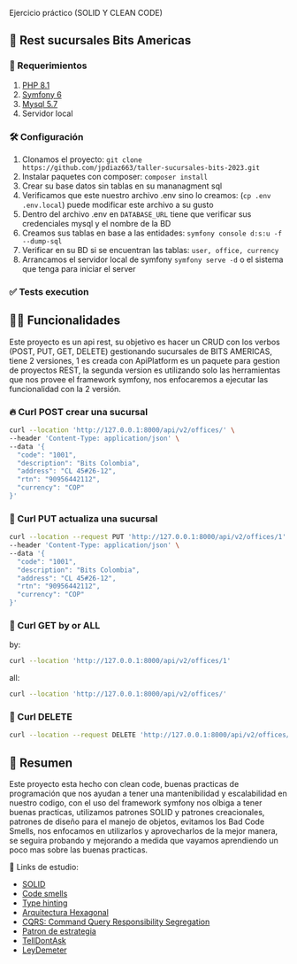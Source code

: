 Ejercicio práctico (SOLID Y CLEAN CODE) 

## 🚀 Rest sucursales Bits Americas
### 🐘 Requerimientos

1. [PHP 8.1](https://www.php.net/manual/en/install.php)
2. [Symfony 6](https://symfony.com/doc/current/index.html)
3. [Mysql 5.7](https://dev.mysql.com/downloads/mysql/5.7.html)
4. Servidor local

### 🛠️ Configuración
1. Clonamos el proyecto: `git clone https://github.com/jpdiaz663/taller-sucursales-bits-2023.git`
2. Instalar paquetes con composer: `composer install`
3. Crear su base datos sin tablas en su mananagment sql
4. Verificamos que este nuestro archivo .env sino lo creamos: (`cp .env .env.local`) puede modificar este archivo a su gusto
5. Dentro del archivo .env en `DATABASE_URL` tiene que verificar sus credenciales mysql y el nombre de la BD 
6. Creamos sus tablas en base a las entidades: `symfony console d:s:u -f --dump-sql`
7. Verificar en su BD si se encuentran las tablas: `user, office, currency`
8. Arrancamos el servidor local de symfony `symfony serve -d` o el sistema que tenga para iniciar el server


### ✅ Tests execution

## 👩‍💻 Funcionalidades

Este proyecto es un api rest, su objetivo es hacer un CRUD con los verbos (POST, PUT, GET, DELETE) gestionando sucursales de BITS AMERICAS, tiene 2 versiones, 1 es creada con ApiPlatform es un paquete para gestion de proyectos REST, la segunda version es utilizando solo las herramientas que nos provee el framework symfony, nos enfocaremos a ejecutar las funcionalidad con la 2 versión.

### 🔥 Curl POST crear una sucursal

```bash
curl --location 'http://127.0.0.1:8000/api/v2/offices/' \
--header 'Content-Type: application/json' \
--data '{
  "code": "1001",
  "description": "Bits Colombia",
  "address": "CL 45#26-12",
  "rtn": "90956442112",
  "currency": "COP"
}'
```
### 🎯 Curl PUT actualiza una sucursal

```bash
curl --location --request PUT 'http://127.0.0.1:8000/api/v2/offices/1' \
--header 'Content-Type: application/json' \
--data '{
  "code": "1001",
  "description": "Bits Colombia",
  "address": "CL 45#26-12",
  "rtn": "90956442112",
  "currency": "COP"
}'
```
### 🎯 Curl GET by or ALL

by: 
```bash
curl --location 'http://127.0.0.1:8000/api/v2/offices/1'
```
all: 
```bash
curl --location 'http://127.0.0.1:8000/api/v2/offices/'
```
### 🔖 Curl DELETE

```bash
curl --location --request DELETE 'http://127.0.0.1:8000/api/v2/offices/1'
```

## 🤩 Resumen
Este proyecto esta hecho con clean code, buenas practicas de programación que nos ayudan a tener una mantenibilidad y escalabilidad en nuestro codigo, con el uso del framework symfony nos olbiga a tener buenas practicas, utilizamos patrones SOLID y patrones creacionales, patrones de diseño para el manejo de objetos, evitamos los Bad Code Smells, nos enfocamos en utilizarlos y aprovecharlos de la mejor manera, se seguira probando y mejorando a medida que vayamos aprendiendo un poco mas sobre las buenas practicas.

🎥 Links de estudio:
* [SOLID](https://bitsamericas.odoo.com/slides/principios-solid-y-clean-code-para-backend-20)
* [Code smells](https://mmantyla.github.io/BadCodeSmellsTaxonomy)
* [Type hinting](https://diego.com.es/type-hinting-en-php)
* [Arquitectura Hexagonal](https://pro.codely.tv/library/arquitectura-hexagonal/66748/about/)
* [CQRS: Command Query Responsibility Segregation](https://pro.codely.tv/library/cqrs-command-query-responsibility-segregation-3719e4aa/62554/about/)
* [Patron de estrategia](https://www.laraveltip.com/elimina-sentencias-if-else-y-switch-con-el-patron-estrategia/)
* [TellDontAsk](https://martinfowler.com/bliki/TellDontAsk.html)
* [LeyDemeter](https://devexpert.io/ley-de-demeter/)
